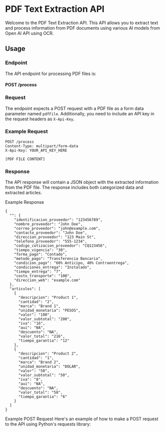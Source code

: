 # PDF Text Extraction API

Welcome to the PDF Text Extraction API. This API allows you to extract text and process information from PDF documents using various AI models from Open AI API using OCR.

## Usage

### Endpoint

The API endpoint for processing PDF files is:


#### POST /process

### Request

The endpoint expects a POST request with a PDF file as a form data parameter named `pdfFile`. Additionally, you need to include an API key in the request headers as `X-Api-Key`.

### Example Request

```http
POST /process
Content-Type: multipart/form-data
X-Api-Key: YOUR_API_KEY_HERE

[PDF FILE CONTENT]

```

### Response

The API response will contain a JSON object with the extracted information from the PDF file. The response includes both categorized data and extracted articles.

Example Response

```
{
  "": {
    "identificacion_proveedor": "123456789",
    "nombre_proveedor": "John Doe",
    "correo_proveedor": "john@example.com",
    "contacto_proveedor": "John Doe",
    "direccion_proveedor": "123 Main St",
    "telefono_proveedor": "555-1234",
    "codigo_cotizacion_proveedor": "CQ123456",
    "tiempo_vigencia": "30",
    "forma_pago": "Contado",
    "metodo_pago": "Transferencia Bancaria",
    "condicion_pago": "60% Anticipo, 40% Contraentrega",
    "condiciones_entrega": "Instalado",
    "tiempo_entrega": "7",
    "costo_transporte": "100",
    "direccion_web": "example.com"
  },
  "articulos": [
    {
      "descripcion": "Product 1",
      "cantidad": "2",
      "marca": "Brand 1",
      "unidad_monetaria": "PESOS",
      "valor": "100",
      "valor_subtotal": "200",
      "iva": "16",
      "aui": "NA",
      "descuento": "NA",
      "valor_total": "216",
      "tiempo_garantia": "12"
    },
    {
      "descripcion": "Product 2",
      "cantidad": "1",
      "marca": "Brand 2",
      "unidad_monetaria": "DOLAR",
      "valor": "50",
      "valor_subtotal": "50",
      "iva": "8",
      "aui": "NA",
      "descuento": "NA",
      "valor_total": "58",
      "tiempo_garantia": "6"
    }
  ]
}
```

Example POST Request
Here's an example of how to make a POST request to the API using Python's requests library:

```

```

```

```

